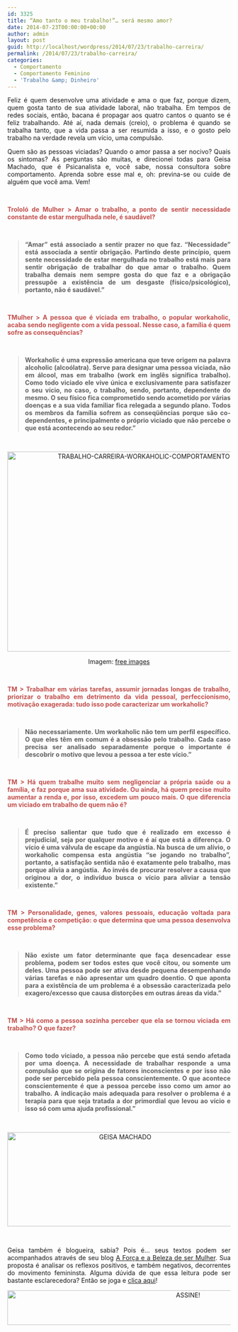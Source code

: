 ```yaml
---
id: 3325
title: “Amo tanto o meu trabalho!”… será mesmo amor?
date: 2014-07-23T00:00:00+00:00
author: admin
layout: post
guid: http://localhost/wordpress/2014/07/23/trabalho-carreira/
permalink: /2014/07/23/trabalho-carreira/
categories:
  - Comportamento
  - Comportamento Feminino
  - 'Trabalho &amp; Dinheiro'
---
```

<p style="text-align: justify;">
  Feliz é quem desenvolve uma atividade e ama o que faz, porque dizem, quem gosta tanto de sua atividade laboral, não trabalha. Em tempos de redes sociais, então, bacana é propagar aos quatro cantos o quanto se é feliz trabalhando. Até aí, nada demais (creio), o problema é quando se trabalha tanto, que a vida passa a ser resumida a isso, e o gosto pelo trabalho na verdade revela um vício, uma compulsão.
</p>

<p style="text-align: justify;" align="justify">
  Quem são as pessoas viciadas? Quando o amor passa a ser nocivo? Quais os sintomas? As perguntas são muitas, e direcionei todas para Geisa Machado, que é Psicanalista e, você sabe, nossa consultora sobre comportamento. Aprenda sobre esse mal e, oh: previna-se ou cuide de alguém que você ama. Vem!
</p>

&nbsp;

<p align="justify">
  <strong><span style="color: #c0504d;">Trololó de Mulher > Amar o trabalho, a ponto de sentir necessidade constante de estar mergulhada nele, é saudável?</span></strong>
</p>

&nbsp;

> <p align="justify">
>   <strong>“Amar” está associado a sentir prazer no que faz. “Necessidade” está associada a sentir obrigação. Partindo deste princípio, quem sente necessidade de estar mergulhada no trabalho está mais para sentir obrigação de trabalhar do que amar o trabalho. Quem trabalha demais nem sempre gosta do que faz e a obrigação pressupõe a existência de um desgaste (físico/psicológico), portanto, não é saudável.”</strong>
> </p>

&nbsp;

<p align="justify">
  <strong><span style="color: #c0504d;">TMulher > A pessoa que é viciada em trabalho, o popular workaholic, acaba sendo negligente com a vida pessoal. Nesse caso, a família é quem sofre as consequências?</span></strong>
</p>

&nbsp;

> <p align="justify">
>   <strong>Workaholic é uma expressão americana que teve origem na palavra alcoholic (alcoólatra). Serve para designar uma pessoa viciada, não em álcool, mas em trabalho (work em inglês significa trabalho). Como todo viciado ele vive única e exclusivamente para satisfazer o seu vício, no caso, o trabalho, sendo, portanto, dependente do mesmo. O seu físico fica comprometido sendo acometido por várias doenças e a sua vida familiar fica relegada a segundo plano. Todos os membros da família sofrem as conseqüências porque são co-dependentes, e principalmente o próprio viciado que não percebe o que está acontecendo ao seu redor.”</strong>
> </p>

&nbsp;

<p align="center">
  <a href="http://www.trololodemulher.com.br/blog/wp-content/uploads/2014/07/TRABALHO-CARREIRA-WORKAHOLIC-COMPORTAMENTO.jpg"><img class="alignnone size-full wp-image-10237" src="http://www.trololodemulher.com.br/blog/wp-content/uploads/2014/07/TRABALHO-CARREIRA-WORKAHOLIC-COMPORTAMENTO.jpg" alt="TRABALHO-CARREIRA-WORKAHOLIC-COMPORTAMENTO" width="600" height="450" /></a>
</p>

<p align="center">
  Imagem: <a href="http://www.freeimages.com/" target="_blank">free images</a>
</p>

&nbsp;

<p align="justify">
  <strong><span style="color: #c0504d;">TM > Trabalhar em várias tarefas, assumir jornadas longas de trabalho, priorizar o trabalho em detrimento da vida pessoal, perfeccionismo, motivação exagerada: tudo isso pode caracterizar um workaholic?</span></strong>
</p>

&nbsp;

> <p align="justify">
>   <strong>Não necessariamente. Um workaholic não tem um perfil específico. O que eles têm em comum é a obsessão pelo trabalho. Cada caso precisa ser analisado separadamente porque o importante é descobrir o motivo que levou a pessoa a ter este vício.”</strong>
> </p>

&nbsp;

<p align="justify">
  <strong><span style="color: #c0504d;">TM > Há quem trabalhe muito sem negligenciar a própria saúde ou a família, e faz porque ama sua atividade. Ou ainda, há quem precise muito aumentar a renda e, por isso, excedem um pouco mais. O que diferencia um viciado em trabalho de quem não é?</span></strong>
</p>

&nbsp;

> <p align="justify">
>   <strong>É preciso salientar que tudo que é realizado em excesso é prejudicial, seja por qualquer motivo e é aí que está a diferença. O vício é uma válvula de escape da angústia. Na busca de um alívio, o workaholic compensa esta angústia “se jogando no trabalho”, portanto, a satisfação sentida não é exatamente pelo trabalho, mas porque alivia a angústia.  Ao invés de procurar resolver a causa que originou a dor, o indivíduo busca o vício para aliviar a tensão existente.”</strong>
> </p>

&nbsp;

<p align="justify">
  <strong><span style="color: #c0504d;">TM > Personalidade, genes, valores pessoais, educação voltada para competência e competição: o que determina que uma pessoa desenvolva esse problema?</span></strong>
</p>

&nbsp;

> <p align="justify">
>   <strong>Não existe um fator determinante que faça desencadear esse problema, podem ser todos estes que você citou, ou somente um deles. Uma pessoa pode ser ativa desde pequena desempenhando várias tarefas e não apresentar um quadro doentio. O que aponta para a existência de um problema é a obsessão caracterizada pelo exagero/excesso que causa distorções em outras áreas da vida.”</strong>
> </p>

&nbsp;

<p align="justify">
  <strong><span style="color: #c0504d;">TM > Há como a pessoa sozinha perceber que ela se tornou viciada em trabalho? O que fazer?</span></strong>
</p>

&nbsp;

> <p align="justify">
>   <strong>Como todo viciado, a pessoa não percebe que está sendo afetada por uma doença. A necessidade de trabalhar responde a uma compulsão que se origina de fatores inconscientes e por isso não pode ser percebido pela pessoa conscientemente. O que acontece conscientemente é que a pessoa percebe isso como um amor ao trabalho. A indicação mais adequada para resolver o problema é a terapia para que seja tratada a dor primordial que levou ao vício e isso só com uma ajuda profissional.”</strong>
> </p>

&nbsp;

<p align="center">
  <a href="http://www.trololodemulher.com.br/blog/wp-content/uploads/2012/08/GEISA-MACHADO.png"><img class="alignnone size-full wp-image-9029" src="http://www.trololodemulher.com.br/blog/wp-content/uploads/2012/08/GEISA-MACHADO.png" alt="GEISA MACHADO" width="516" height="212" /></a>
</p>

&nbsp;

<p align="justify">
  Geisa também é blogueira, sabia? Pois é… seus textos podem ser acompanhados através de seu blog <a href="http://geisamachado.blogspot.com.br/" target="_blank">A Força e a Beleza de ser Mulher</a>. Sua proposta é analisar os reflexos positivos, e também negativos, decorrentes do movimento femininsta. Alguma dúvida de que essa leitura pode ser bastante esclarecedora? Então se joga e <a href="http://geisamachado.blogspot.com.br/" target="_blank">clica aqui</a>!
</p>

<p align="center">
  <a href="http://feedburner.google.com/fb/a/mailverify?uri=blogBichaFemea&loc=en_US" target="_blank"><img class="alignnone size-full wp-image-10439" src="http://www.trololodemulher.com.br/blog/wp-content/uploads/2014/09/ASSINE.png" alt="ASSINE!" width="800" height="78" /></a>
</p>